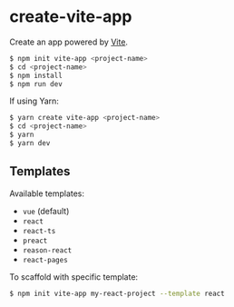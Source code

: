 # create-vite-app

Create an app powered by [Vite](https://github.com/vitejs/vite).

```bash
$ npm init vite-app <project-name>
$ cd <project-name>
$ npm install
$ npm run dev
```

If using Yarn:

```bash
$ yarn create vite-app <project-name>
$ cd <project-name>
$ yarn
$ yarn dev
```

## Templates

Available templates:

- `vue` (default)
- `react`
- `react-ts`
- `preact`
- `reason-react`
- `react-pages`

To scaffold with specific template:

```bash
$ npm init vite-app my-react-project --template react
```
